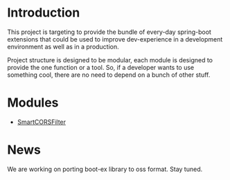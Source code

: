 # Introduction
 
This project is targeting to provide the bundle of every-day spring-boot extensions that could be 
used to improve dev-experience in a development environment as well as in a production.

Project structure is designed to be modular, each module is designed to provide the one function or a tool. 
So, if a developer wants to use something cool, there are no need to depend on a bunch of other stuff.

# Modules

* [SmartCORSFilter](https://github.com/ametiste-oss/boot-ex/tree/master/boot-ex-smart-cors#introduction "Ametiste-Boot-Ex::SmartCORSFilter")

# News

We are working on porting boot-ex library to oss format. Stay tuned.
